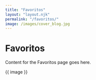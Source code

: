 ```yaml
---
title: "Favoritos"
layout: "layout.njk"
permalink: "/favoritos/"
image: /images/cover_blog.jpg
---
```


# Favoritos

Content for the Favoritos page goes here.

{{ image }}
